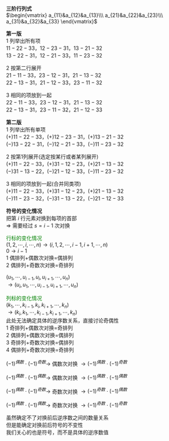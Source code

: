 **三阶行列式**    
 $\begin{vmatrix}    
a_{11}&a_{12}&a_{13}\\\     
a_{21}&a_{22}&a_{23}\\\     
a_{31}&a_{32}&a_{33}    
\end{vmatrix}$     
    
**第一版**    
1 列举出所有项    
 $11-22-33，12-23-31，13-21-32$     
 $13-22-31，12-21-33，11-23-32$     
    
2 按第二行展开    
 $21-11-33，23-12-31，21-13-32$     
 $22-13-31，21-12-33，23-11-32$     
    
3 相同的项放到一起    
 $22-11-33，23-12-31，21-13-32$     
 $22-13-31，23-11-32，21-12-33$     
    
**第二版**    
1 列举出所有单项    
 $(+)11-22-33，(+)12-23-31，(+)13-21-32$     
 $(-)13-22-31，(-)12-21-33，(-)11-23-32$     
    
2 按第1列展开(选定按某行或者某列展开)    
 $(+)11-22-33，(+)31-12-23，(+)21-13-32$     
 $(-)31-13-22，(-)21-12-33，(-)11-23-32$     
    
3 相同的项放到一起(合并同类项)    
 $(+)11-22-33，(+)31-12-23，(+)21-13-32$     
 $(-)11-23-32，(-)31-13-22，(-)21-12-33$     
    
**符号的变化情况**    
把第 $i$ 行元素对换到每项的首部    
 $\Rightarrow$ 需要经过 $s=i-1$ 次对换    
    
<font color=green>行标的变化情况</font>    
 $(1,2,\cdots,i,\cdots,n)\to(i,1,2,\cdots,i-1,i+1,\cdots,n)$     
 $0\to i-1$     
1 偶排列+偶数次对换=偶排列    
2 偶排列+奇数次对换=奇排列    
    
 $(u_1,\cdots,u_{i-1},u_i,u_{i+1},\cdots,u_n)$     
 $\to(u_i,u_1,\cdots,u_{i-1},u_{i+1},\cdots,u_n)$     
    
<font color=green>列标的变化情况</font>    
 $(k_1,\cdots,k_{i-1},k_i,k_{i+1},\cdots,k_n)$     
 $\to(k_i,k_1,\cdots,k_{i-1},k_{i+1},\cdots,k_n)$     
此处无法确定具体的逆序数关系，直接讨论奇偶性    
1 奇排列+偶数次对换=奇排列    
2 偶排列+偶数次对换=偶排列    
3 奇排列+奇数次对换=偶排列    
4 偶排列+奇数次对换=奇排列    
    
 $(-1)^{偶数}\cdot(-1)^{奇数}\to$ 偶数次对换 $\to(-1)^{偶数}\cdot(-1)^{奇数}$     
    
 $(-1)^{偶数}\cdot(-1)^{偶数}\to$ 偶数次对换 $\to(-1)^{偶数}\cdot(-1)^{偶数}$     
    
 $(-1)^{偶数}\cdot(-1)^{奇数}\to$ 奇数次对换 $\to(-1)^{奇数}\cdot(-1)^{偶数}$     
    
 $(-1)^{偶数}\cdot(-1)^{偶数}\to$ 奇数次对换 $\to(-1)^{奇数}\cdot(-1)^{奇数}$     
    
虽然确定不了对换前后逆序数之间的数量关系    
但是能确定对换前后符号的不变性    
我们关心的也是符号，而不是具体的逆序数值    
